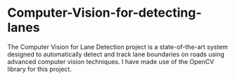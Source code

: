 # Computer-Vision-for-detecting-lanes
The Computer Vision for Lane Detection project is a state-of-the-art system designed to automatically detect and track lane boundaries on roads using advanced computer vision techniques.  I have made use of the OpenCV library for this project. 
